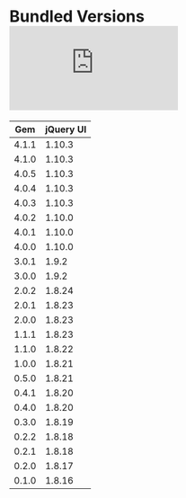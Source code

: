 # Bundled Versions [![Analytics](https://ga-beacon.appspot.com/UA-46802684-1/jquery-ui-rails/VERSIONS.md?pixel)](https://github.com/igrigorik/ga-beacon)

| Gem    | jQuery UI |
|--------|-----------|
| 4.1.1  | 1.10.3    |
| 4.1.0  | 1.10.3    |
| 4.0.5  | 1.10.3    |
| 4.0.4  | 1.10.3    |
| 4.0.3  | 1.10.3    |
| 4.0.2  | 1.10.0    |
| 4.0.1  | 1.10.0    |
| 4.0.0  | 1.10.0    |
| 3.0.1  | 1.9.2     |
| 3.0.0  | 1.9.2     |
| 2.0.2  | 1.8.24    |
| 2.0.1  | 1.8.23    |
| 2.0.0  | 1.8.23    |
| 1.1.1  | 1.8.23    |
| 1.1.0  | 1.8.22    |
| 1.0.0  | 1.8.21    |
| 0.5.0  | 1.8.21    |
| 0.4.1  | 1.8.20    |
| 0.4.0  | 1.8.20    |
| 0.3.0  | 1.8.19    |
| 0.2.2  | 1.8.18    |
| 0.2.1  | 1.8.18    |
| 0.2.0  | 1.8.17    |
| 0.1.0  | 1.8.16    |
